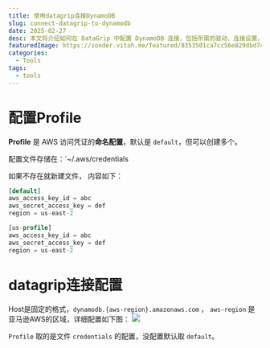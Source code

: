 ```yaml
---
title: 使用datagrip连接DynamoDB
slug: connect-datagrip-to-dynamodb
date: 2025-02-27
desc: 本文将介绍如何在 DataGrip 中配置 DynamoDB 连接，包括所需的驱动、连接设置，以及常见问题的解决方案，帮助你更高效地管理 DynamoDB 数据。
featuredImage: https://sonder.vitah.me/featured/8353501ca7cc56e829dbd7484d850d33.webp
categories:
  - Tools
tags:
  - tools
---
```


# 配置Profile

**Profile** 是 AWS 访问凭证的**命名配置**，默认是 `default`，但可以创建多个。

配置文件存储在：`~/.aws/credentials

如果不存在就新建文件， 内容如下：
```sql
[default]
aws_access_key_id = abc
aws_secret_access_key = def
region = us-east-2

[us-profile]
aws_access_key_id = abc
aws_secret_access_key = def
region = us-east-2
```

# datagrip连接配置

Host是固定的格式，`dynamodb.{aws-region}.amazonaws.com` ， `aws-region` 是亚马逊AWS的区域，详细配置如下图：
![](https://sonder.vitah.me/ryze/9583d5a49d664385fc050e0846b43b4d.webp)

`Profile`  取的是文件 `credentials`  的配置，没配置默认取 `default`。

